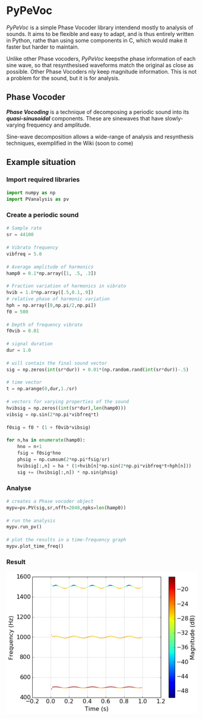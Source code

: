 # PyPeVoc

*PyPeVoc* is a simple Phase Vocoder library intendend mostly to analysis of sounds. It aims to be flexible and easy to adapt, and is thus entirely written in Python, rathe than using some components in C, which would make it faster but harder to maintain.

Unlike other Phase vocoders, *PyPeVoc* keepsthe phase information of each sine wave, so that resynthesised waveforms match the original as close as possible. Other Phase Vocoders nly keep magnitude information. This is not a problem for the sound, but it is for analysis. 

## Phase Vocoder

***Phase Vocoding*** is a technique of decomposing a periodic sound into its ***quasi-sinusoidal*** components. These are sinewaves that have slowly-varying frequency and amplitude. 

Sine-wave decomposition allows a wide-range of analysis and resynthesis techniques, exemplified in the Wiki (soon to come) 

## Example situation

### Import required libraries

```python
import numpy as np
import PVanalysis as pv
```

### Create a periodic sound

```python
# Sample rate
sr = 44100

# Vibrato frequency
vibfreq = 5.0

# Average amplitude of harmonics
hamp0 = 0.1*np.array([1, .5, .3])

# Fraction variation of harmonics in vibrato
hvib = 1.0*np.array([.5,0.1,.9])
# relative phase of harmonic variation
hph = np.array([0,np.pi/2,np.pi])
f0 = 500

# Depth of frequency vibrato
f0vib = 0.01

# signal duration
dur = 1.0

# will contain the final sound vector
sig = np.zeros(int(sr*dur)) + 0.01*(np.random.rand(int(sr*dur))-.5)

# time vector
t = np.arange(0,dur,1./sr)

# vectors for varying properties of the sound 
hvibsig = np.zeros((int(sr*dur),len(hamp0)))
vibsig = np.sin(2*np.pi*vibfreq*t)

f0sig = f0 * (1 + f0vib*vibsig)

for n,ha in enumerate(hamp0):
    hno = n+1
    fsig = f0sig*hno
    phsig = np.cumsum(2*np.pi*fsig/sr)
    hvibsig[:,n] = ha * (1+hvib[n]*np.sin(2*np.pi*vibfreq*t+hph[n]))
    sig += (hvibsig[:,n]) * np.sin(phsig)

```

### Analyse 

``` python
# creates a Phase vocoder object
mypv=pv.PV(sig,sr,nfft=2048,npks=len(hamp0))

# run the analysis
mypv.run_pv()

# plot the results in a time-frequency graph
mypv.plot_time_freq()
```

### Result

![ScreenShot](examples/PVexample.png)
